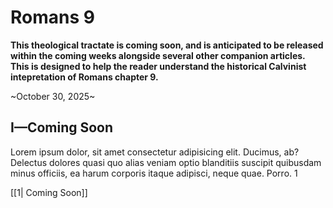 # Romans 9

__This theological tractate is coming soon, and is anticipated to be released within the coming weeks alongside several other companion articles. This is designed to help the reader understand the historical Calvinist intepretation of Romans chapter 9.__

~October 30, 2025~

## I—Coming Soon

Lorem ipsum dolor, sit amet consectetur adipisicing elit. Ducimus, ab? Delectus dolores quasi quo alias veniam optio blanditiis suscipit quibusdam minus officiis, ea harum corporis itaque adipisci, neque quae. Porro. $1$

[[1| Coming Soon]]